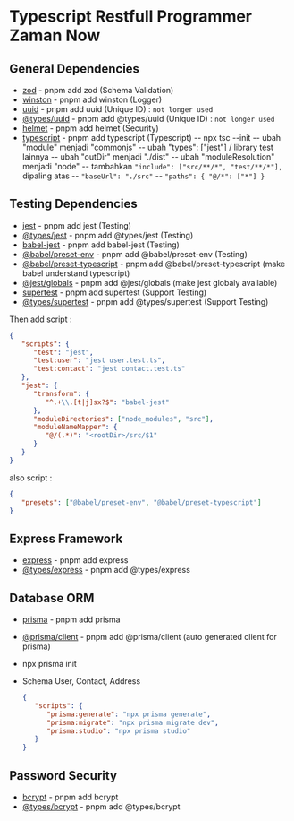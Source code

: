 # Typescript Restfull Programmer Zaman Now

## General Dependencies

-  [zod](https://zod.dev/) - pnpm add zod (Schema Validation)
-  [winston](https://www.npmjs.com/package/winston) - pnpm add winston (Logger)
-  [uuid](https://www.npmjs.com/package/uuid) - pnpm add uuid (Unique ID) : `not longer used`
-  [@types/uuid](https://www.npmjs.com/package/@types/uuid) - pnpm add @types/uuid (Unique ID) : `not longer used`
-  [helmet](https://www.npmjs.com/package/helmet) - pnpm add helmet (Security)
-  [typescript](https://www.typescriptlang.org/) - pnpm add typescript (Typescript)
   -- npx tsc --init
   -- ubah "module" menjadi "commonjs"
   -- ubah "types": ["jest"] / library test lainnya
   -- ubah "outDir" menjadi "./dist"
   -- ubah "moduleResolution" menjadi "node"
   -- tambahkan `"include": ["src/**/*", "test/**/*"],` dipaling atas
   -- `"baseUrl": "./src"`
   -- `"paths": { "@/*": ["*"] }`

## Testing Dependencies

-  [jest](https://jestjs.io/) - pnpm add jest (Testing)
-  [@types/jest](https://www.npmjs.com/package/@types/jest) - pnpm add @types/jest (Testing)
-  [babel-jest](https://www.npmjs.com/package/babel-jest) - pnpm add babel-jest (Testing)
-  [@babel/preset-env](https://www.npmjs.com/package/@babel/preset-env) - pnpm add @babel/preset-env (Testing)
-  [@babel/preset-typescript](https://www.npmjs.com/package/@babel/preset-typescript) - pnpm add @babel/preset-typescript (make babel understand typescript)
-  [@jest/globals](https://www.npmjs.com/package/@jest/globals) - pnpm add @jest/globals (make jest globaly available)
-  [supertest](https://www.npmjs.com/package/supertest) - pnpm add supertest (Support Testing)
-  [@types/supertest](https://www.npmjs.com/package/@types/supertest) - pnpm add @types/supertest (Support Testing)

Then add script :

```json
{
   "scripts": {
      "test": "jest",
      "test:user": "jest user.test.ts",
      "test:contact": "jest contact.test.ts"
   },
   "jest": {
      "transform": {
         "^.+\\.[t|j]sx?$": "babel-jest"
      },
      "moduleDirectories": ["node_modules", "src"],
      "moduleNameMapper": {
         "@/(.*)": "<rootDir>/src/$1"
      }
   }
}
```

also script :

```json
{
   "presets": ["@babel/preset-env", "@babel/preset-typescript"]
}
```

## Express Framework

-  [express](https://expressjs.com/) - pnpm add express
-  [@types/express](https://www.npmjs.com/package/@types/express) - pnpm add @types/express

## Database ORM

-  [prisma](https://www.prisma.io/) - pnpm add prisma
-  [@prisma/client](https://www.npmjs.com/package/@prisma/client) - pnpm add @prisma/client (auto generated client for prisma)
-  npx prisma init
-  Schema User, Contact, Address

   ```json
   {
      "scripts": {
         "prisma:generate": "npx prisma generate",
         "prisma:migrate": "npx prisma migrate dev",
         "prisma:studio": "npx prisma studio"
      }
   }
   ```

## Password Security

-  [bcrypt](https://www.npmjs.com/package/bcrypt) - pnpm add bcrypt
-  [@types/bcrypt](https://www.npmjs.com/package/@types/bcrypt) - pnpm add @types/bcrypt
